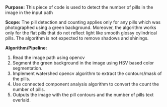 **Purpose:** This piece of code is used to detect the number of pills in the image in the input path

**Scope:** The pill detection and counting applies only for any pills which was photographed using a green background. Moreover, the algorithm works only for the flat pills
that do not reflect light like smooth glossy cylindrical pills. The algorithm is not expected to remove shadows and shinings. 

**Algorithm/Pipeline:**
1. Read the image path using opencv
2. Segment the green background in the image using HSV based color segmentation.
3. Implement watershed opencv algorithm to extract the contours/mask of the pills.
4. Use connected component analysis algorithm to convert the count the number of pills.
5. Outputs the image with the pill contours and the number of pills text overlaid.
